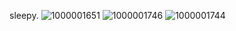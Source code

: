 sleepy. ![1000001651](https://github.com/user-attachments/assets/63600f35-dd17-40df-a3e2-d9e0784f297f)
![1000001746](https://github.com/user-attachments/assets/f98e481a-a2f0-4321-af7c-c00753a32209)
![1000001744](https://github.com/user-attachments/assets/5766c953-ce97-4cf8-a10f-0448a7060acf)
